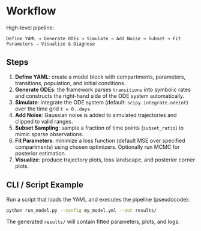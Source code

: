 # Workflow

High-level pipeline:

```
Define YAML → Generate ODEs → Simulate → Add Noise → Subset → Fit Parameters → Visualize & Diagnose
```

## Steps

1. **Define YAML**: create a model block with compartments, parameters, transitions, population, and initial conditions.
2. **Generate ODEs**: the framework parses `transitions` into symbolic rates and constructs the right-hand side of the ODE system automatically.
3. **Simulate**: integrate the ODE system (default: `scipy.integrate.odeint`) over the time grid `t = 0..days`.
4. **Add Noise**: Gaussian noise is added to simulated trajectories and clipped to valid ranges.
5. **Subset Sampling**: sample a fraction of time points (`subset_ratio`) to mimic sparse observations.
6. **Fit Parameters**: minimize a loss function (default MSE over specified compartments) using chosen optimizers. Optionally run MCMC for posterior estimation.
7. **Visualize**: produce trajectory plots, loss landscape, and posterior corner plots.

## CLI / Script Example

Run a script that loads the YAML and executes the pipeline (pseudocode):

```bash
python run_model.py --config my_model.yml --out results/
```

The generated `results/` will contain fitted parameters, plots, and logs.